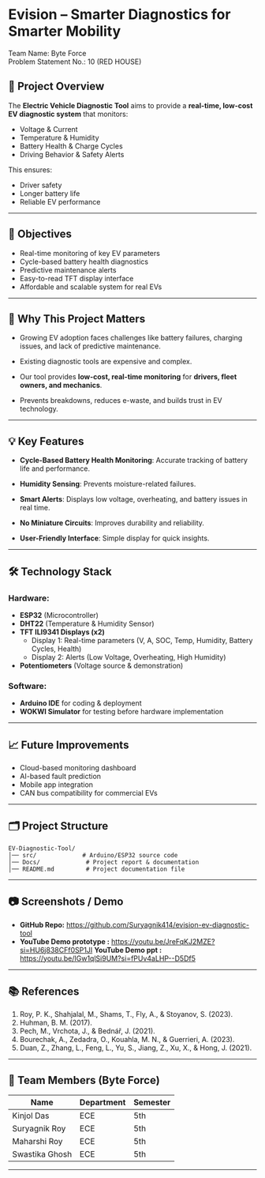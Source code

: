 
# Evision – Smarter Diagnostics for Smarter Mobility  
Team Name: Byte Force  
Problem Statement No.: 10 (RED HOUSE)  

## 📌 Project Overview  
The **Electric Vehicle Diagnostic Tool** aims to provide a **real-time, low-cost EV diagnostic system** that monitors:  
- Voltage & Current  
- Temperature & Humidity  
- Battery Health & Charge Cycles  
- Driving Behavior & Safety Alerts  

This ensures:  
- Driver safety  
- Longer battery life  
- Reliable EV performance  

---

## 🎯 Objectives  
- Real-time monitoring of key EV parameters  
- Cycle-based battery health diagnostics  
- Predictive maintenance alerts  
- Easy-to-read TFT display interface  
- Affordable and scalable system for real EVs  

---

## 🚗 Why This Project Matters  
- Growing EV adoption faces challenges like battery failures, charging issues, and lack of predictive maintenance.

- Existing diagnostic tools are expensive and complex. 

- Our tool provides **low-cost, real-time monitoring** for **drivers, fleet owners, and mechanics**.  

- Prevents breakdowns, reduces e-waste, and builds trust in EV technology.  

---

## 💡 Key Features  
- **Cycle-Based Battery Health Monitoring**: Accurate tracking of battery life and performance. 

- **Humidity Sensing**: Prevents moisture-related failures.  

- **Smart Alerts**: Displays low voltage, overheating, and battery issues in real time.  

- **No Miniature Circuits**: Improves durability and reliability.  

- **User-Friendly Interface**: Simple display for quick insights.  

---

## 🛠 Technology Stack  

### Hardware:
- **ESP32** (Microcontroller)  
- **DHT22** (Temperature & Humidity Sensor)  
- **TFT ILI9341 Displays (x2)**  
  - Display 1: Real-time parameters (V, A, SOC, Temp, Humidity, Battery Cycles, Health)  
  - Display 2: Alerts (Low Voltage, Overheating, High Humidity)  
- **Potentiometers** (Voltage source & demonstration)  

### Software:
- **Arduino IDE** for coding & deployment  
- **WOKWI Simulator** for testing before hardware implementation  

---



## 📈 Future Improvements  
- Cloud-based monitoring dashboard  
- AI-based fault prediction  
- Mobile app integration  
- CAN bus compatibility for commercial EVs  

---

## 🗂 Project Structure  
```
EV-Diagnostic-Tool/
│── src/             # Arduino/ESP32 source code
│── Docs/             # Project report & documentation
│── README.md         # Project documentation file
```

---

## 📷 Screenshots / Demo  
- **GitHub Repo:** https://github.com/Suryagnik414/evision-ev-diagnostic-tool
- **YouTube Demo prototype :** https://youtu.be/JreFqKJ2MZE?si=HU6j838CFf0SP1JI
**YouTube Demo ppt :**  https://youtu.be/IGw1qlSi9UM?si=fPUv4aLHP--D5Df5
  

---

## 📚 References  
1. Roy, P. K., Shahjalal, M., Shams, T., Fly, A., & Stoyanov, S. (2023).  
2. Huhman, B. M. (2017).  
3. Pech, M., Vrchota, J., & Bednář, J. (2021).  
4. Bourechak, A., Zedadra, O., Kouahla, M. N., & Guerrieri, A. (2023).  
5. Duan, Z., Zhang, L., Feng, L., Yu, S., Jiang, Z., Xu, X., & Hong, J. (2021).  

---

## 👥 Team Members (Byte Force)  
| Name           | Department | Semester |
|----------------|------------|----------|
| Kinjol Das     | ECE        | 5th      |
| Suryagnik Roy  | ECE        | 5th      |
| Maharshi Roy   | ECE        | 5th      |
| Swastika Ghosh | ECE        | 5th      |

---

 
